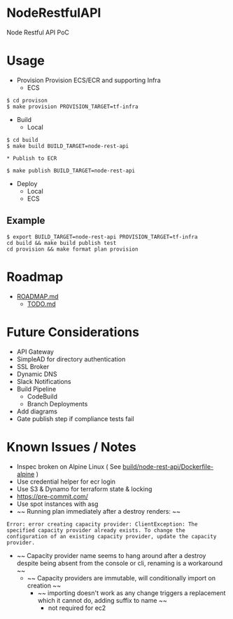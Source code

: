 # NodeRestfulAPI
Node Restful API PoC

# Usage
* Provision
Provision ECS/ECR and supporting Infra
	* ECS
```
$ cd provison
$ make provision PROVISION_TARGET=tf-infra
```
* Build
	* Local
```
$ cd build
$ make build BUILD_TARGET=node-rest-api
```
	* Publish to ECR
```
$ make publish BUILD_TARGET=node-rest-api
```
* Deploy
	* Local
	* ECS
## Example
```
$ export BUILD_TARGET=node-rest-api PROVISION_TARGET=tf-infra
cd build && make build publish test
cd provision && make format plan provision
```

# Roadmap
* [ROADMAP.md](docs/ROADMAP.md)
	* [TODO.md](docs/TODO.md)

# Future Considerations
* API Gateway
* SimpleAD for directory authentication
* SSL Broker
* Dynamic DNS
* Slack Notifications
* Build Pipeline
	* CodeBuild
	* Branch Deployments
* Add diagrams
* Gate publish step if compliance tests fail

# Known Issues / Notes
* Inspec broken on Alpine Linux ( See [build/node-rest-api/Dockerfile-alpine](build/node-rest-api/Dockerfile-alpine) )
* Use credential helper for ecr login
* Use S3 & Dynamo for terraform state & locking
* https://pre-commit.com/
* Use spot instances with asg
* ~~ Running plan immediately after a destroy renders: ~~
```
Error: error creating capacity provider: ClientException: The specified capacity provider already exists. To change the configuration of an existing capacity provider, update the capacity provider.
```
  * ~~ Capacity provider name seems to hang around after a destroy despite being absent from the console or cli, renaming is a workaround ~~
    * ~~ Capacity providers are immutable, will conditionally import on creation ~~ 
	    * ~~ importing doesn't work as any change triggers a replacement which it cannot do, adding suffix to name ~~
		    * not required for ec2
